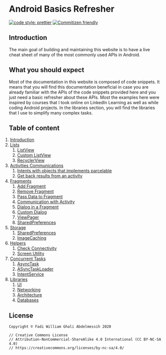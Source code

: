 # Android Basics Refresher

[![code style: prettier](https://img.shields.io/badge/code_style-prettier-ff69b4.svg?style=flat-square)](https://github.com/prettier/prettier)
[![Commitizen friendly](https://img.shields.io/badge/commitizen-friendly-brightgreen.svg)](http://commitizen.github.io/cz-cli/)

## Introduction

The main goal of building and maintaining this website is to have a live cheat sheet of many of the most commonly used APIs in Android.

## What you should expect

Most of the documentation in this website is composed of code snippets. It means that you will find this documentation beneficial in case you are already familiar with the APIs of the code snippets provided here and you just need a basic refresher about these APIs. Most the examples here were inspired by courses that I took online on LinkedIn Learning as well as while coding Android projects. In the libraries section, you will find the libraries that I use to simplify many complex tasks.

## Table of content

<ol style="margin-left: -20px;">
  <li>
    <a href="https://levioza.github.io/android-basics-refresher/">Introduction</a>
  </li>
  <li>
    <a href="https://levioza.github.io/android-basics-refresher/src-lists-listview">Lists</a>
    <ol>
      <li>
        <a href="https://levioza.github.io/android-basics-refresher/src-lists-listview">ListView</a>
      </li>
      <li>
        <a href="https://levioza.github.io/android-basics-refresher/src-lists-custom-listview">Custom ListView</a>
      </li>
      <li>
        <a href="https://levioza.github.io/android-basics-refresher/src-lists-recyclerview">RecyclerView</a>
      </li>
    </ol>
  </li>
  <li>
    <a href="https://levioza.github.io/android-basics-refresher/src-activities-communications-intents-with-objects-that-implements-parcelable">Activities Communications</a>
    <ol>
      <li>
        <a href="https://levioza.github.io/android-basics-refresher/src-activities-communications-intents-with-objects-that-implements-parcelable">Intents with objects that implements parcelable</a>
      </li>
      <li>
        <a href="https://levioza.github.io/android-basics-refresher/src-activities-communications-get-back-results-from-an-activity">Get back results from an activity</a>
      </li>
    </ol>
  </li>
  <li>
    <a href="https://levioza.github.io/android-basics-refresher/src-fragments-add-fragment">Fragments</a>
    <ol>
      <li>
        <a href="https://levioza.github.io/android-basics-refresher/src-fragments-add-fragment">Add Fragment</a>
      </li>
      <li>
        <a href="https://levioza.github.io/android-basics-refresher/src-fragments-remove-fragment">Remove Fragment</a>
      </li>
      <li>
        <a href="https://levioza.github.io/android-basics-refresher/src-fragments-pass-data-to-fragment">Pass Data to Fragment</a>
      </li>
      <li>
        <a href="https://levioza.github.io/android-basics-refresher/src-fragments-communication-with-activity">Communication with Activity</a>
      </li>
      <li>
        <a href="https://levioza.github.io/android-basics-refresher/src-fragments-dialog-in-a-fragment">Dialog in a Fragment</a>
      </li>
      <li>
        <a href="https://levioza.github.io/android-basics-refresher/src-fragments-custom-dialog">Custom Dialog</a>
      </li>
      <li>
        <a href="https://levioza.github.io/android-basics-refresher/src-fragments-viewpager">ViewPager</a>
      </li>
      <li>
        <a href="https://levioza.github.io/android-basics-refresher/src-fragments-sharedpreferences">SharedPreferences</a>
      </li>
    </ol>
  </li>
  <li>
    <a href="https://levioza.github.io/android-basics-refresher/src-storage-sharedpreferences">Storage</a>
    <ol>
      <li>
        <a href="https://levioza.github.io/android-basics-refresher/src-storage-sharedpreferences">SharedPreferences</a>
      </li>
      <li>
        <a href="https://levioza.github.io/android-basics-refresher/src-storage-image-caching">ImageCaching</a>
      </li>
    </ol>
  </li>
  <li>
    <a href="https://levioza.github.io/android-basics-refresher/src-helpers-check-connectivity">Helpers</a>
    <ol>
      <li>
        <a href="https://levioza.github.io/android-basics-refresher/src-helpers-check-connectivity">Check Connectivity</a>
      </li>
      <li>
        <a href="https://levioza.github.io/android-basics-refresher/src-helpers-screen-utility">Screen Utility</a>
      </li>
    </ol>
  </li>
  <li>
    <a href="https://levioza.github.io/android-basics-refresher/src-concurrent-tasks-asynctask">Concurrent Tasks</a>
    <ol>
      <li>
        <a href="https://levioza.github.io/android-basics-refresher/src-concurrent-tasks-asynctask">AsyncTask</a>
      </li>
      <li>
        <a href="https://levioza.github.io/android-basics-refresher/src-concurrent-tasks-asynctask-loader">ASyncTaskLoader</a>
      </li>
      <li>
        <a href="https://levioza.github.io/android-basics-refresher/src-concurrent-tasks-intent-service">IntentService</a>
      </li>
    </ol>
  </li>
    <li>
    <a href="src-libraries-ui">Libraries</a>
    <ol>
      <li>
        <a href="src-libraries-ui">UI</a>
      </li>
      <li>
        <a href="src-libraries-networking">Networking</a>
      </li>
      <li>
        <a href="src-libraries-architecture">Architecture</a>
      </li>
      <li>
        <a href="src-libraries-databases">Databases</a>
      </li>
    </ol>
  </li>
</ol>

## License

```
Copyright © Fadi William Ghali Abdelmessih 2020

// Creative Commons License
// Attribution-NonCommercial-ShareAlike 4.0 International (CC BY-NC-SA 4.0)
// https://creativecommons.org/licenses/by-nc-sa/4.0/
```
